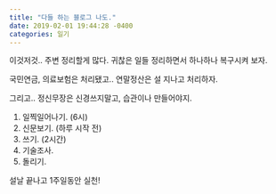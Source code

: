 ```yaml
---
title: "다들 하는 블로그 나도."
date: 2019-02-01 19:44:28 -0400
categories: 일기
---
```

이것저것.. 주변 정리할게 많다.
귀찮은 일들 정리하면서 하나하나 복구시켜 보자.

국민연금, 의료보험은 처리됐고..
연말정산은 설 지나고 처리하자.

그리고.. 정신무장은 신경쓰지말고, 습관이나 만들어야지.
1. 일찍일어나기. (6시)
2. 신문보기. (하루 시작 전)
3. 쓰기. (2시간)
4. 기술조사.
5. 돌리기.

설날 끝나고 1주일동안 실천!
